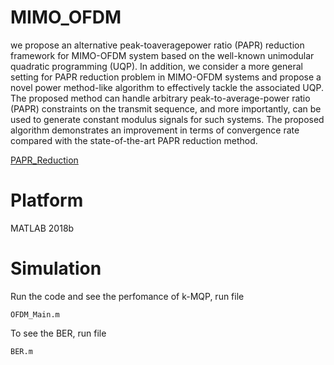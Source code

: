 # MIMO_OFDM
we propose an alternative peak-toaveragepower ratio (PAPR) reduction framework for MIMO-OFDM
system based on the well-known unimodular quadratic
programming (UQP). In addition, we consider a more general
setting for PAPR reduction problem in MIMO-OFDM systems
and propose a novel power method-like algorithm to effectively
tackle the associated UQP. The proposed method can handle
arbitrary peak-to-average-power ratio (PAPR) constraints on
the transmit sequence, and more importantly, can be used to
generate constant modulus signals for such systems. The proposed
algorithm demonstrates an improvement in terms of convergence
rate compared with the state-of-the-art PAPR reduction method.

[PAPR_Reduction](https://github.com/coran123/MIMO_OFDM/raw/master/pictures/papr_10000.jpg)
# Platform
MATLAB 2018b

# Simulation
Run the code and see the perfomance of k-MQP, run file

```
OFDM_Main.m
```

To see the BER, run file

```
BER.m
```
